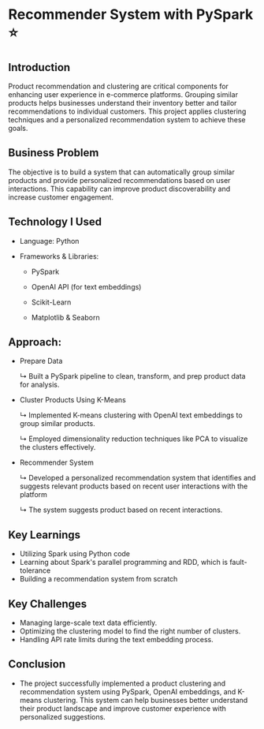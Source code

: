 # Recommender System with PySpark ⭐
## Introduction
Product recommendation and clustering are critical components for enhancing user experience in e-commerce platforms. Grouping similar products helps businesses understand their inventory better and tailor recommendations to individual customers. This project applies clustering techniques and a personalized recommendation system to achieve these goals.

## Business Problem
The objective is to build a system that can automatically group similar products and provide personalized recommendations based on user interactions. This capability can improve product discoverability and increase customer engagement. 

## Technology I Used
- Language: Python
- Frameworks & Libraries:
  
  - PySpark
    
  - OpenAI API (for text embeddings)
    
  - Scikit-Learn
    
  - Matplotlib & Seaborn

## Approach: 
- Prepare Data
  
  ↳  Built a PySpark pipeline to clean, transform, and prep product data for analysis.

- Cluster Products Using K-Means
  
  ↳ Implemented K-means clustering with OpenAI text embeddings to group similar products.
  
  ↳ Employed dimensionality reduction techniques like PCA to visualize the clusters effectively.

- Recommender System
  
  ↳ Developed a personalized recommendation system that identifies and suggests relevant products based on recent user interactions with the platform

  ↳ The system suggests product based on recent interactions.

## Key Learnings
- Utilizing Spark using Python code
- Learning about Spark's parallel programming and RDD, which is fault-tolerance
- Building a recommendation system from scratch

## Key Challenges

- Managing large-scale text data efficiently.
- Optimizing the clustering model to find the right number of clusters.
- Handling API rate limits during the text embedding process.

## Conclusion 
- The project successfully implemented a product clustering and recommendation system using PySpark, OpenAI embeddings, and K-means clustering. This system can help businesses better understand their product landscape and improve customer experience with personalized suggestions.


